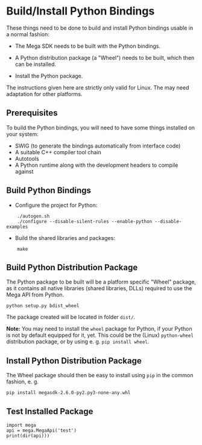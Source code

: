 Build/Install Python Bindings
=============================

These things need to be done to build and install Python bindings usable in a
normal fashion:

* The Mega SDK needs to be built with the Python bindings.

* A Python distribution package (a "Wheel") needs to be built, which then can
  be installed.

* Install the Python package.

The instructions given here are strictly only valid for Linux. The may need
adaptation for other platforms.


Prerequisites
-------------

To build the Python bindings, you will need to have some things installed on
your system:

* SWIG (to generate the bindings automatically from interface code)
* A suitable C++ compiler tool chain
* Autotools
* A Python runtime along with the development headers to compile against


Build Python Bindings
---------------------

* Configure the project for Python:
```
    ./autogen.sh
    ./configure --disable-silent-rules --enable-python --disable-examples
```
* Build the shared libraries and packages:
```
    make
```

Build Python Distribution Package
---------------------------------

The Python package to be built will be a platform specific "Wheel" package,
as it contains all native libraries (shared libraries, DLLs) required to use
the Mega API from Python.

    python setup.py bdist_wheel

The package created will be located in folder `dist/`.

**Note:** You may need to install the `wheel` package for Python, if your Python
is not by default equipped for it, yet. This could be the (Linux) `python-wheel`
distribution package, or by using e. g. `pip install wheel`.


Install Python Distribution Package
-----------------------------------

The Wheel package should then be easy to install using `pip` in the common
fashion, e. g.

    pip install megasdk-2.6.0-py2.py3-none-any.whl


Test Installed Package
----------------------

    import mega
    api = mega.MegaApi('test')
    print(dir(api)))
